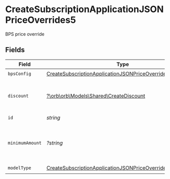 # CreateSubscriptionApplicationJSONPriceOverrides5

BPS price override


## Fields

| Field                                                                                                                                             | Type                                                                                                                                              | Required                                                                                                                                          | Description                                                                                                                                       | Example                                                                                                                                           |
| ------------------------------------------------------------------------------------------------------------------------------------------------- | ------------------------------------------------------------------------------------------------------------------------------------------------- | ------------------------------------------------------------------------------------------------------------------------------------------------- | ------------------------------------------------------------------------------------------------------------------------------------------------- | ------------------------------------------------------------------------------------------------------------------------------------------------- |
| `bpsConfig`                                                                                                                                       | [CreateSubscriptionApplicationJSONPriceOverrides5BpsConfig](../../models/operations/CreateSubscriptionApplicationJSONPriceOverrides5BpsConfig.md) | :heavy_check_mark:                                                                                                                                | N/A                                                                                                                                               |                                                                                                                                                   |
| `discount`                                                                                                                                        | [?\orb\orb\Models\Shared\CreateDiscount](../../models/shared/CreateDiscount.md)                                                                   | :heavy_minus_sign:                                                                                                                                | The subscription's override discount for this price.                                                                                              |                                                                                                                                                   |
| `id`                                                                                                                                              | *string*                                                                                                                                          | :heavy_check_mark:                                                                                                                                | N/A                                                                                                                                               |                                                                                                                                                   |
| `minimumAmount`                                                                                                                                   | *?string*                                                                                                                                         | :heavy_minus_sign:                                                                                                                                | The subscription's override minimum amount for this price.                                                                                        | 1.23                                                                                                                                              |
| `modelType`                                                                                                                                       | [CreateSubscriptionApplicationJSONPriceOverrides5ModelType](../../models/operations/CreateSubscriptionApplicationJSONPriceOverrides5ModelType.md) | :heavy_check_mark:                                                                                                                                | N/A                                                                                                                                               | bps                                                                                                                                               |